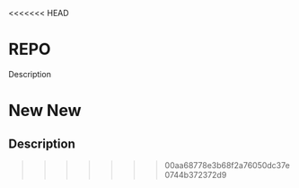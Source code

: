 <<<<<<< HEAD
# REPO 

Description

New 
New
=======
## Description
>>>>>>> 00aa68778e3b68f2a76050dc37e0744b372372d9
